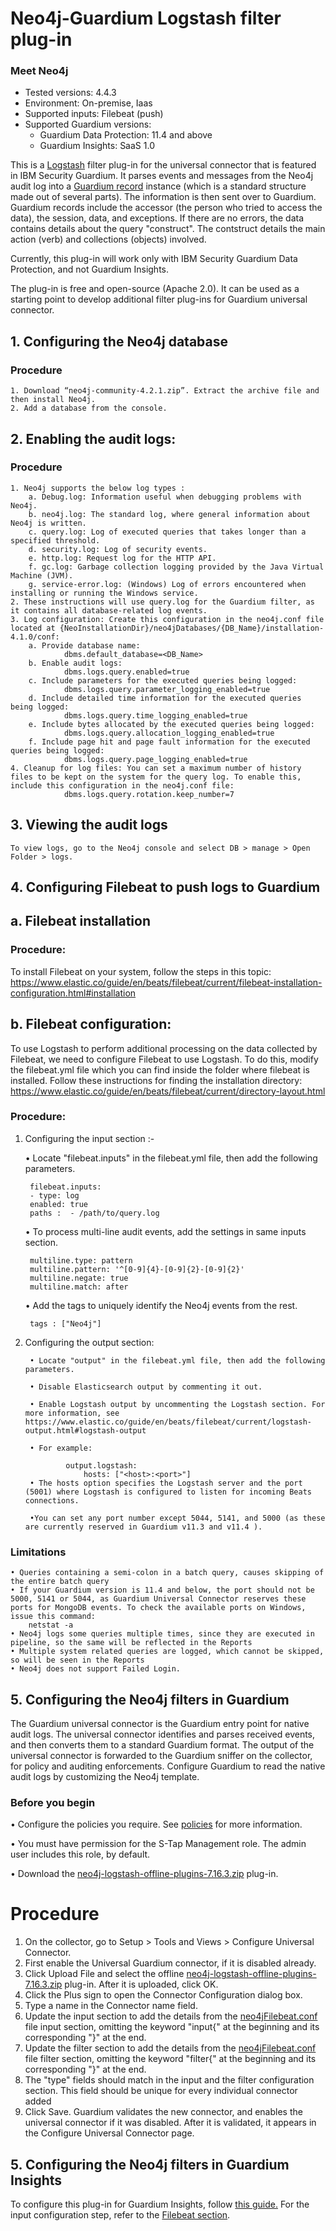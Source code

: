 # Neo4j-Guardium Logstash filter plug-in
### Meet Neo4j
* Tested versions: 4.4.3
* Environment: On-premise, Iaas
* Supported inputs: Filebeat (push)
* Supported Guardium versions:
	* Guardium Data Protection: 11.4 and above
	* Guardium Insights: SaaS 1.0

This is a [Logstash](https://github.com/elastic/logstash) filter plug-in for the universal connector that is featured in IBM Security Guardium. It parses events and messages from the Neo4j audit log into a [Guardium record](https://github.com/IBM/universal-connectors/blob/main/common/src/main/java/com/ibm/guardium/universalconnector/commons/structures/Record.java) instance (which is a standard structure made out of several parts). The information is then sent over to Guardium. Guardium records include the accessor (the person who tried to access the data), the session, data, and exceptions. If there are no errors, the data contains details about the query "construct". The contstruct details the main action (verb) and collections (objects) involved.

Currently, this plug-in will work only with IBM Security Guardium Data Protection, and not Guardium Insights.

The plug-in is free and open-source (Apache 2.0). It can be used as a starting point to develop additional filter plug-ins for Guardium universal connector.

## 1. Configuring the Neo4j database

### Procedure

	1. Download “neo4j-community-4.2.1.zip”. Extract the archive file and then install Neo4j.
	2. Add a database from the console.

## 2. Enabling the audit logs:

### Procedure

	1. Neo4j supports the below log types :
		a. Debug.log: Information useful when debugging problems with Neo4j.
		b. neo4j.log: The standard log, where general information about Neo4j is written.
		c. query.log: Log of executed queries that takes longer than a specified threshold.
		d. security.log: Log of security events.
		e. http.log: Request log for the HTTP API.
		f. gc.log: Garbage collection logging provided by the Java Virtual Machine (JVM).
		g. service-error.log: (Windows) Log of errors encountered when installing or running the Windows service.
	2. These instructions will use query.log for the Guardium filter, as it contains all database-related log events.
	3. Log configuration: Create this configuration in the neo4j.conf file located at {NeoInstallationDir}/neo4jDatabases/{DB_Name}/installation-4.1.0/conf:
		a. Provide database name:
				dbms.default_database=<DB_Name>
		b. Enable audit logs:
				dbms.logs.query.enabled=true
		c. Include parameters for the executed queries being logged:
				dbms.logs.query.parameter_logging_enabled=true
		d. Include detailed time information for the executed queries being logged:
				dbms.logs.query.time_logging_enabled=true
		e. Include bytes allocated by the executed queries being logged:
				dbms.logs.query.allocation_logging_enabled=true
		f. Include page hit and page fault information for the executed queries being logged:
				dbms.logs.query.page_logging_enabled=true
	4. Cleanup for log files: You can set a maximum number of history files to be kept on the system for the query log. To enable this, include this configuration in the neo4j.conf file:
				dbms.logs.query.rotation.keep_number=7

## 3. Viewing the audit logs

    To view logs, go to the Neo4j console and select DB > manage > Open Folder > logs.

## 4. Configuring Filebeat to push logs to Guardium

## a. Filebeat installation

### Procedure:

To install Filebeat on your system, follow the steps in this topic:
    https://www.elastic.co/guide/en/beats/filebeat/current/filebeat-installation-configuration.html#installation

## b. Filebeat configuration:

To use Logstash to perform additional processing on the data collected by Filebeat, we need to configure Filebeat to use Logstash. To do this, modify the filebeat.yml file which you can find inside the folder where filebeat is installed. Follow these instructions for finding the installation directory: https://www.elastic.co/guide/en/beats/filebeat/current/directory-layout.html

### Procedure:

1. Configuring the input section :-

	• Locate "filebeat.inputs" in the filebeat.yml file, then add the following parameters.

		filebeat.inputs:
		- type: log
        enabled: true
		paths :  - /path/to/query.log

	• To process multi-line audit events, add the settings in same inputs section.

		multiline.type: pattern
		multiline.pattern: '^[0-9]{4}-[0-9]{2}-[0-9]{2}'
		multiline.negate: true
		multiline.match: after

	• Add the tags to uniquely identify the Neo4j events from the rest.

		tags : ["Neo4j"]

2. Configuring the output section:

		• Locate "output" in the filebeat.yml file, then add the following parameters.

		• Disable Elasticsearch output by commenting it out.

		• Enable Logstash output by uncommenting the Logstash section. For more information, see https://www.elastic.co/guide/en/beats/filebeat/current/logstash-output.html#logstash-output

		• For example:

				output.logstash:
					hosts: ["<host>:<port>"]
		• The hosts option specifies the Logstash server and the port (5001) where Logstash is configured to listen for incoming Beats connections.

		•You can set any port number except 5044, 5141, and 5000 (as these are currently reserved in Guardium v11.3 and v11.4 ).
### Limitations

	• Queries containing a semi-colon in a batch query, causes skipping of the entire batch query
	• If your Guardium version is 11.4 and below, the port should not be 5000, 5141 or 5044, as Guardium Universal Connector reserves these ports for MongoDB events. To check the available ports on Windows, issue this command:
		netstat -a
	• Neo4j logs some queries multiple times, since they are executed in pipeline, so the same will be reflected in the Reports
	• Multiple system related queries are logged, which cannot be skipped, so will be seen in the Reports
	• Neo4j does not support Failed Login. 			   

## 5. Configuring the Neo4j filters in Guardium

The Guardium universal connector is the Guardium entry point for native audit logs. The universal connector identifies and parses received events, and then converts them to a standard Guardium format. The output of the universal connector is forwarded to the Guardium sniffer on the collector, for policy and auditing enforcements. Configure Guardium to read the native audit logs by customizing the Neo4j template.

### Before you begin

• Configure the policies you require. See [policies](/../../#policies) for more information.

• You must have permission for the S-Tap Management role. The admin user includes this role, by default.

• Download the [neo4j-logstash-offline-plugins-7.16.3.zip](https://github.com/IBM/universal-connectors/raw/main/filter-plugin/logstash-filter-neo4j-guardium/NeodbOverFilebeatPackage/Neo4jDB/neo4j-logstash-offline-plugins-7.16.3.zip) plug-in.

# Procedure

1. On the collector, go to Setup > Tools and Views > Configure Universal Connector.
2. First enable the Universal Guardium connector, if it is disabled already.
3. Click Upload File and select the offline [neo4j-logstash-offline-plugins-7.16.3.zip](https://github.com/IBM/universal-connectors/raw/main/filter-plugin/logstash-filter-neo4j-guardium/NeodbOverFilebeatPackage/Neo4jDB/neo4j-logstash-offline-plugins-7.16.3.zip) plug-in. After it is uploaded, click OK.
4. Click the Plus sign to open the Connector Configuration dialog box.
5. Type a name in the Connector name field.
6. Update the input section to add the details from the [neo4jFilebeat.conf](https://github.com/IBM/universal-connectors/raw/main/filter-plugin/logstash-filter-neo4j-guardium/neo4jFilebeat.conf) file input section, omitting the keyword "input{" at the beginning and its corresponding "}" at the end.
7. Update the filter section to add the details from the [neo4jFilebeat.conf](https://github.com/IBM/universal-connectors/raw/main/filter-plugin/logstash-filter-neo4j-guardium/neo4jFilebeat.conf)  file filter section, omitting the keyword "filter{" at the beginning and its corresponding "}" at the end.
8. The "type" fields should match in the input and the filter configuration section. This field should be unique for  every individual connector added
9. Click Save. Guardium validates the new connector, and enables the universal connector if it was disabled. After it is validated, it appears in the Configure Universal Connector page.

## 5. Configuring the Neo4j filters in Guardium Insights
To configure this plug-in for Guardium Insights, follow [this guide.](/docs/Guardium%20Insights/3.2.x/UC_Configuration_GI.md)
For the input configuration step, refer to the [Filebeat section](/docs/Guardium%20Insights/3.2.x/UC_Configuration_GI.md#Filebeat-input-plug-in-configuration).